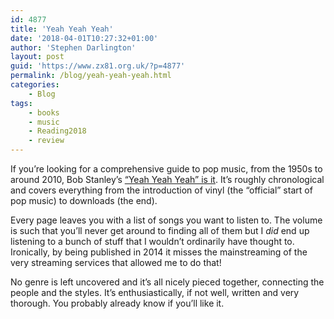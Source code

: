 ```yaml
---
id: 4877
title: 'Yeah Yeah Yeah'
date: '2018-04-01T10:27:32+01:00'
author: 'Stephen Darlington'
layout: post
guid: 'https://www.zx81.org.uk/?p=4877'
permalink: /blog/yeah-yeah-yeah.html
categories:
    - Blog
tags:
    - books
    - music
    - Reading2018
    - review
---
```


If you’re looking for a comprehensive guide to pop music, from the 1950s to around 2010, Bob Stanley’s [“Yeah Yeah Yeah” is it](https://amzn.to/2Gqfd7x). It’s roughly chronological and covers everything from the introduction of vinyl (the “official” start of pop music) to downloads (the end).

Every page leaves you with a list of songs you want to listen to. The volume is such that you’ll never get around to finding all of them but I *did* end up listening to a bunch of stuff that I wouldn’t ordinarily have thought to. Ironically, by being published in 2014 it misses the mainstreaming of the very streaming services that allowed me to do that!

No genre is left uncovered and it’s all nicely pieced together, connecting the people and the styles. It’s enthusiastically, if not well, written and very thorough. You probably already know if you’ll like it.